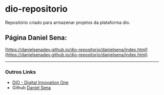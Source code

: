 # dio-repositorio
Repositório criado para armazenar projetos da plataforma dio.

## Página Daniel Sena:
[https://danielsenadev.github.io/dio-repositorio/danielsena/index.html](https://danielsenadev.github.io/dio-repositorio/danielsena/index.html)

---
### Outros Links
- [DIO - Digital Innovation One](https://www.dio.me/)
- Github [Daniel Sena](https://github.com/DanielSenaDev)
